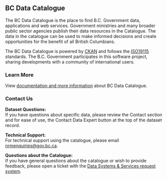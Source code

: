 ## BC Data Catalogue

The BC Data Catalogue is the place to find B.C. Government data, applications and web services. Government ministries and many broader public sector agencies publish their data resources in the Catalogue. The data in the catalogue can be used to make informed decisions and create opportunities for the benefit of all British Columbians.

The BC Data Catalogue is powered by [CKAN](http://ckan.org/) and follows the [ISO19115](https://www.iso.org/standard/53798.html) standards. The B.C. Government participates in this software project, sharing developments with a community of international users.


### Learn More

View [documentation and more information](https://bcgov.github.io/data-publication/pages/dps_bcdc.html) about BC Data Catalogue.


### Contact Us

**Dataset Questions:**  
If you have questions about specific data, please review the Contact section and for ease of use, the Contact Data Expert button at the top of the dataset record.


**Technical Support:**  
For technical support using the catalogue, please email [nrmenquiries@gov.bc.ca](mailto:nrmenquiries@gov.bc.ca).

**Questions about the Catalogue:**  
If you have general questions about the catalogue or wish to provide feedback, please open a ticket with the [Data Systems & Services request system](https://dpdd.atlassian.net/servicedesk/customer/portal/1). 

